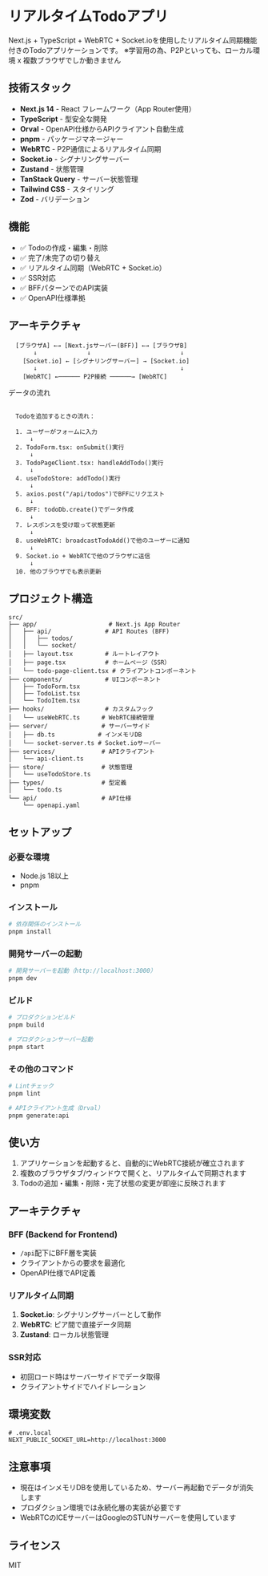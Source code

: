 # リアルタイムTodoアプリ

Next.js + TypeScript + WebRTC + Socket.ioを使用したリアルタイム同期機能付きのTodoアプリケーションです。
※学習用の為、P2Pといっても、ローカル環境 x 複数ブラウザでしか動きません

## 技術スタック

- **Next.js 14** - React フレームワーク（App Router使用）
- **TypeScript** - 型安全な開発
- **Orval** - OpenAPI仕様からAPIクライアント自動生成
- **pnpm** - パッケージマネージャー
- **WebRTC** - P2P通信によるリアルタイム同期
- **Socket.io** - シグナリングサーバー
- **Zustand** - 状態管理
- **TanStack Query** - サーバー状態管理
- **Tailwind CSS** - スタイリング
- **Zod** - バリデーション

## 機能

- ✅ Todoの作成・編集・削除
- ✅ 完了/未完了の切り替え
- ✅ リアルタイム同期（WebRTC + Socket.io）
- ✅ SSR対応
- ✅ BFFパターンでのAPI実装
- ✅ OpenAPI仕様準拠

## アーキテクチャ

```
  [ブラウザA] ←→ [Next.jsサーバー(BFF)] ←→ [ブラウザB]
       ↓              ↓                         ↓
    [Socket.io] ← [シグナリングサーバー] → [Socket.io]
       ↓                                        ↓
    [WebRTC] ←────── P2P接続 ──────→ [WebRTC]
```

データの流れ

```

  Todoを追加するときの流れ：

  1. ユーザーがフォームに入力
      ↓
  2. TodoForm.tsx: onSubmit()実行
      ↓
  3. TodoPageClient.tsx: handleAddTodo()実行
      ↓
  4. useTodoStore: addTodo()実行
      ↓
  5. axios.post("/api/todos")でBFFにリクエスト
      ↓
  6. BFF: todoDb.create()でデータ作成
      ↓
  7. レスポンスを受け取って状態更新
      ↓
  8. useWebRTC: broadcastTodoAdd()で他のユーザーに通知
      ↓
  9. Socket.io + WebRTCで他のブラウザに送信
      ↓
  10. 他のブラウザでも表示更新

```


## プロジェクト構造

```
src/
├── app/                    # Next.js App Router
│   ├── api/               # API Routes (BFF)
│   │   ├── todos/
│   │   └── socket/
│   ├── layout.tsx         # ルートレイアウト
│   ├── page.tsx           # ホームページ（SSR）
│   └── todo-page-client.tsx # クライアントコンポーネント
├── components/            # UIコンポーネント
│   ├── TodoForm.tsx
│   ├── TodoList.tsx
│   └── TodoItem.tsx
├── hooks/                 # カスタムフック
│   └── useWebRTC.ts      # WebRTC接続管理
├── server/               # サーバーサイド
│   ├── db.ts            # インメモリDB
│   └── socket-server.ts # Socket.ioサーバー
├── services/             # APIクライアント
│   └── api-client.ts
├── store/                # 状態管理
│   └── useTodoStore.ts
├── types/                # 型定義
│   └── todo.ts
└── api/                  # API仕様
    └── openapi.yaml

```

## セットアップ

### 必要な環境

- Node.js 18以上
- pnpm

### インストール

```bash
# 依存関係のインストール
pnpm install
```

### 開発サーバーの起動

```bash
# 開発サーバーを起動（http://localhost:3000）
pnpm dev
```

### ビルド

```bash
# プロダクションビルド
pnpm build

# プロダクションサーバー起動
pnpm start
```

### その他のコマンド

```bash
# Lintチェック
pnpm lint

# APIクライアント生成（Orval）
pnpm generate:api
```

## 使い方

1. アプリケーションを起動すると、自動的にWebRTC接続が確立されます
2. 複数のブラウザタブ/ウィンドウで開くと、リアルタイムで同期されます
3. Todoの追加・編集・削除・完了状態の変更が即座に反映されます

## アーキテクチャ

### BFF (Backend for Frontend)

- `/api`配下にBFF層を実装
- クライアントからの要求を最適化
- OpenAPI仕様でAPI定義

### リアルタイム同期

1. **Socket.io**: シグナリングサーバーとして動作
2. **WebRTC**: ピア間で直接データ同期
3. **Zustand**: ローカル状態管理

### SSR対応

- 初回ロード時はサーバーサイドでデータ取得
- クライアントサイドでハイドレーション

## 環境変数

```env
# .env.local
NEXT_PUBLIC_SOCKET_URL=http://localhost:3000
```

## 注意事項

- 現在はインメモリDBを使用しているため、サーバー再起動でデータが消失します
- プロダクション環境では永続化層の実装が必要です
- WebRTCのICEサーバーはGoogleのSTUNサーバーを使用しています

## ライセンス

MIT
